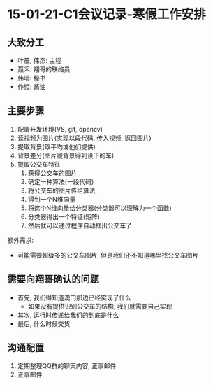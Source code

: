 # 15-01-21-C1会议记录-寒假工作安排 #
## 大致分工 ##
- 叶晨, 伟杰: 主程
- 聂禾: 翔哥的联络员
- 伟珊: 秘书
- 作恒: 酱油

## 主要步骤 ##
1. 配置开发环境(VS, git, opencv)
2. 读视频为图片(实现以段代码, 传入视频, 返回图片)
3. 提取背景(取平均或他们提供)
4. 背景差分(图片减背景得到设下的车)
5. 提取公交车特征
    1. 获得公交车的图片
    2. 确定一种算法(一段代码)
    3. 将公交车的图片传给算法
    4. 得到一个N维向量
    5. 将这个N维向量给分类器(分类器可以理解为一个函数)
    6. 分类器得出一个特征(矩阵)
    7. 然后就可以通过程序自动框出公交车了

额外需求:
- 可能需要超级多的公交车图片, 但是我们还不知道哪里找公交车图片

## 需要向翔哥确认的问题 ##
- 首先, 我们得知道澳门那边已经实现了什么
    + 如果没有提供识别公交车的结构, 我们就需要自己实现
- 其次, 运行时传递给我们的到底是什么
- 最后, 什么时候交货

## 沟通配置 ##
1. 定期整理QQ群的聊天内容, 正事邮件.
2. 正事邮件.